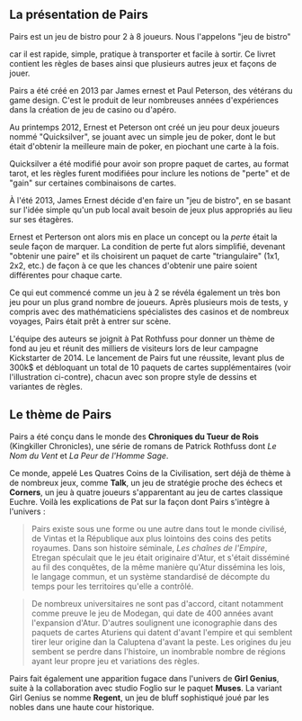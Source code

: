 ## La présentation de Pairs

Pairs est un jeu de bistro pour 2 à 8 joueurs. Nous l'appelons "jeu de bistro"
<!-- Review easy to bet on = facile à sortir ? -->
car il est rapide, simple, pratique à transporter et facile à sortir. Ce livret
contient les règles de bases ainsi que plusieurs autres jeux et façons de jouer.

Pairs a été créé en 2013 par James ernest et Paul Peterson, des vétérans du
game design. C'est le produit de leur nombreuses années d'expériences dans la
création de jeu de casino ou d'apéro.

Au printemps 2012, Ernest et Peterson ont créé un jeu pour deux joueurs nommé
"Quicksilver", se jouant avec un simple jeu de poker, dont le but était
d'obtenir la meilleure main de poker, en piochant une carte à la fois.

Quicksilver a été modifié pour avoir son propre paquet de cartes, au format
tarot, et les règles furent modifiées pour inclure les notions de "perte" et
de "gain" sur certaines combinaisons de cartes.

À l'été 2013, James Ernest décide d'en faire un "jeu de bistro", en se basant
sur l'idée simple qu'un pub local avait besoin de jeux plus appropriés au lieu
sur ses étagères.

Ernest et Perterson ont alors mis en place un concept ou la *perte* était la
seule façon de marquer. La condition de perte fut alors simplifié, devenant
"obtenir une paire" et ils choisirent un paquet de carte "triangulaire" (1x1,
2x2, etc.) de façon à ce que les chances d'obtenir une paire soient différentes
pour chaque carte.

Ce qui eut commencé comme un jeu à 2 se révéla également un très bon jeu pour un
plus grand nombre de joueurs. Après plusieurs mois de tests, y compris avec des
mathématiciens spécialistes des casinos et de nombreux voyages, Pairs était prêt
à entrer sur scène.

L'équipe des auteurs se joignit à Pat Rothfuss pour donner un thème de fond
au jeu et réunit des milliers de visiteurs lors de leur campagne Kickstarter
de 2014. Le lancement de Pairs fut une réussite, levant plus de 300k$ et
débloquant un total de 10 paquets de cartes supplémentaires (voir l'illustration
ci-contre), chacun avec son propre style de dessins et variantes de règles.

## Le thème de Pairs

Pairs a été conçu dans le monde des **Chroniques du Tueur de Rois** (Kingkiller
Chronicles), une série de romans de Patrick Rothfuss dont *Le Nom du Vent* et
*La Peur de l'Homme Sage*.

Ce monde, appelé Les Quatres Coins de la Civilisation, sert déjà de thème à de
nombreux jeux, comme **Talk**, un jeu de stratégie proche des échecs et
**Corners**, un jeu à quatre joueurs s'apparentant au jeu de cartes classique
Euchre. Voilà les explications de Pat sur la façon dont Pairs s'intègre à
l'univers :

<!-- Review Vérifier les références aux 4 coins -->
> Pairs existe sous une forme ou une autre dans tout le monde civilisé, de
Vintas et la République aux plus lointoins des coins des petits royaumes.
Dans son histoire séminale, *Les chaînes de l'Empire*, Etregan spéculait que le
jeu était originaire d'Atur, et s'était disséminé au fil des conquêtes, de la
même manière qu'Atur dissémina les lois, le langage commun, et un système
standardisé de décompte du temps pour les territoires qu'elle a contrôlé.

> De nombreux universitaires ne sont pas d'accord, citant notamment comme
preuve le jeu de Modegan, qui date de 400 années avant l'expansion d'Atur.
D'autres soulignent une iconographie dans des paquets de cartes Aturiens qui
datent d'avant l'empire et qui semblent tirer leur origine dan la Caluptena
d'avant la peste. Les origines du jeu sembent se perdre dans l'histoire, un
inombrable nombre de régions ayant leur propre jeu et variations des règles.

Pairs fait également une apparition fugace dans l'univers de **Girl Genius**,
suite à la collaboration avec studio Foglio sur le paquet **Muses**. La variant
Girl Genius se nomme **Regent**, un jeu de bluff sophistiqué joué par les
nobles dans une haute cour historique.

